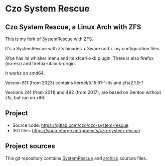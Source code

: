 # Czo System Rescue

## Czo System Rescue, a Linux Arch with ZFS

This is my fork of [SystemRescue](https://www.system-rescue.org/) with ZFS.

It's a SystemRescue with zfs binaries + 3ware raid + my configuration files.

Xfce has its whisker menu and its xfce4-xkb plugin. There is also firefox (no-esr) and firefox-ublock-origin.

It works on amd64.

Version 811 (from 2023) contains kernel/5.15.91-1-lts and zfs/2.1.9-1

Versions 241 (from 2011) and 492 (from 2017), are based on Gentoo without zfs, but run on x86.

## Project

* Source code: https://gitlab.com/czo/czo-system-rescue
* ISO files: https://sourceforge.net/projects/czo-system-rescue

## Project sources

This git repository contains [SystemRescue](https://gitlab.com/systemrescue/systemrescue-sources) and [archiso](https://gitlab.archlinux.org/archlinux/archiso/) sources files.


